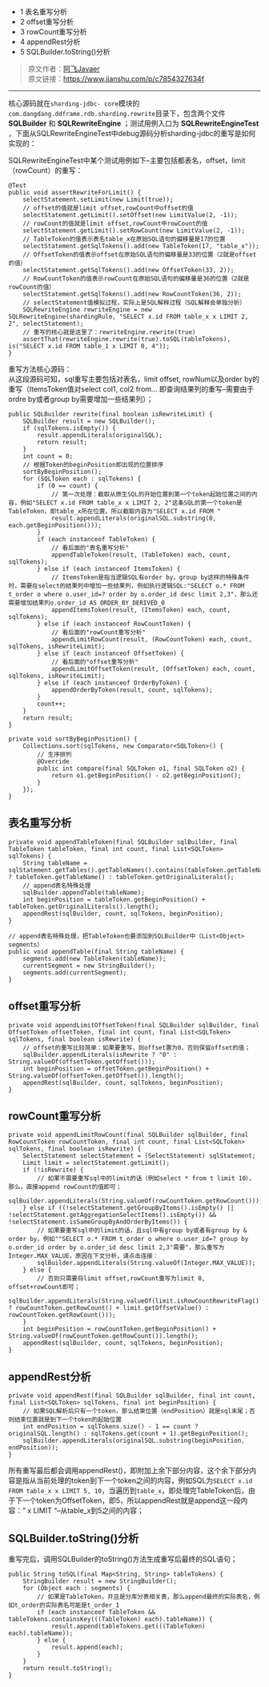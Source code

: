   * 1 表名重写分析
  * 2 offset重写分析
  * 3 rowCount重写分析
  * 4 appendRest分析
  * 5 SQLBuilder.toString()分析

> 原文作者：[阿飞Javaer](https://www.jianshu.com/u/6779ec81d3b7)  
>  原文链接：<https://www.jianshu.com/p/c7854327634f>

* * *

核心源码就在`sharding-jdbc-
core`模块的`com.dangdang.ddframe.rdb.sharding.rewrite`目录下，包含两个文件 **SQLBuilder** 和
**SQLRewriteEngine** ；测试用例入口为 **SQLRewriteEngineTest**
，下面从SQLRewriteEngineTest中debug源码分析sharding-jdbc的重写是如何实现的：

SQLRewriteEngineTest中某个测试用例如下–主要包括都表名，offset，limit（rowCount）的重写：

    
    
    @Test
    public void assertRewriteForLimit() {
        selectStatement.setLimit(new Limit(true));
        // offset的值就是limit offset,rowCount中offset的值
        selectStatement.getLimit().setOffset(new LimitValue(2, -1));
        // rowCount的值就是limit offset,rowCount中rowCount的值
        selectStatement.getLimit().setRowCount(new LimitValue(2, -1));
        // TableToken的值表示表名table_x在原始SQL语句的偏移量是17的位置
        selectStatement.getSqlTokens().add(new TableToken(17, "table_x"));
        // OffsetToken的值表示offset在原始SQL语句的偏移量是33的位置（2就是offset的值）
        selectStatement.getSqlTokens().add(new OffsetToken(33, 2));
        // RowCountToken的值表示rowCount在原始SQL语句的偏移量是36的位置（2就是rowCount的值）
        selectStatement.getSqlTokens().add(new RowCountToken(36, 2));
        // selectStatement值模拟过程，实际上是SQL解释过程（SQL解释会单独分析）
        SQLRewriteEngine rewriteEngine = new SQLRewriteEngine(shardingRule, "SELECT x.id FROM table_x x LIMIT 2, 2", selectStatement);
        // 重写的核心就是这里了：rewriteEngine.rewrite(true)
        assertThat(rewriteEngine.rewrite(true).toSQL(tableTokens), is("SELECT x.id FROM table_1 x LIMIT 0, 4"));
    }
    

重写方法核心源码：  
从这段源码可知，sql重写主要包括对表名，limit offset, rowNum以及order by的重写（ItemsToken值对select
col1, col2 from… 即查询结果列的重写–需要由于ordre by或者group by需要增加一些结果列）；

    
    
    public SQLBuilder rewrite(final boolean isRewriteLimit) {
        SQLBuilder result = new SQLBuilder();
        if (sqlTokens.isEmpty()) {
            result.appendLiterals(originalSQL);
            return result;
        }
        int count = 0;
        // 根据Token的beginPosition即出现的位置排序
        sortByBeginPosition();
        for (SQLToken each : sqlTokens) {
            if (0 == count) {
                // 第一次处理：截取从原生SQL的开始位置到第一个token起始位置之间的内容，例如"SELECT x.id FROM table_x x LIMIT 2, 2"这条SQL的第一个token是TableToken，即table_x所在位置，所以截取内容为"SELECT x.id FROM "
                result.appendLiterals(originalSQL.substring(0, each.getBeginPosition()));
            }
            if (each instanceof TableToken) {
                // 看后面的"表名重写分析"
                appendTableToken(result, (TableToken) each, count, sqlTokens);
            } else if (each instanceof ItemsToken) {
                // ItemsToken是指当逻辑SQL有order by，group by这样的特殊条件时，需要在select的结果列中增加一些结果列，例如执行逻辑SQL:"SELECT o.* FROM t_order o where o.user_id=? order by o.order_id desc limit 2,3"，那么还需要增加结果列o.order_id AS ORDER_BY_DERIVED_0 
                appendItemsToken(result, (ItemsToken) each, count, sqlTokens);
            } else if (each instanceof RowCountToken) {
                // 看后面的"rowCount重写分析"
                appendLimitRowCount(result, (RowCountToken) each, count, sqlTokens, isRewriteLimit);
            } else if (each instanceof OffsetToken) {
                // 看后面的"offset重写分析"
                appendLimitOffsetToken(result, (OffsetToken) each, count, sqlTokens, isRewriteLimit);
            } else if (each instanceof OrderByToken) {
                appendOrderByToken(result, count, sqlTokens);
            }
            count++;
        }
        return result;
    }
    
    private void sortByBeginPosition() {
        Collections.sort(sqlTokens, new Comparator<SQLToken>() {
            // 生序排列
            @Override
            public int compare(final SQLToken o1, final SQLToken o2) {
                return o1.getBeginPosition() - o2.getBeginPosition();
            }
        });
    }
    

## 表名重写分析

    
    
    private void appendTableToken(final SQLBuilder sqlBuilder, final TableToken tableToken, final int count, final List<SQLToken> sqlTokens) {
        String tableName = sqlStatement.getTables().getTableNames().contains(tableToken.getTableName()) ? tableToken.getTableName() : tableToken.getOriginalLiterals();
        // append表名特殊处理
        sqlBuilder.appendTable(tableName);
        int beginPosition = tableToken.getBeginPosition() + tableToken.getOriginalLiterals().length();
        appendRest(sqlBuilder, count, sqlTokens, beginPosition);
    }
    
    // append表名特殊处理，把TableToken也要添加到SQLBuilder中（List<Object> segments）
    public void appendTable(final String tableName) {
        segments.add(new TableToken(tableName));
        currentSegment = new StringBuilder();
        segments.add(currentSegment);
    }
    

## offset重写分析

    
    
    private void appendLimitOffsetToken(final SQLBuilder sqlBuilder, final OffsetToken offsetToken, final int count, final List<SQLToken> sqlTokens, final boolean isRewrite) {
        // offset的重写比较简单：如果要重写，则offset置为0，否则保留offset的值；
        sqlBuilder.appendLiterals(isRewrite ? "0" : String.valueOf(offsetToken.getOffset()));
        int beginPosition = offsetToken.getBeginPosition() + String.valueOf(offsetToken.getOffset()).length();
        appendRest(sqlBuilder, count, sqlTokens, beginPosition);
    }
    

## rowCount重写分析

    
    
    private void appendLimitRowCount(final SQLBuilder sqlBuilder, final RowCountToken rowCountToken, final int count, final List<SQLToken> sqlTokens, final boolean isRewrite) {
        SelectStatement selectStatement = (SelectStatement) sqlStatement;
        Limit limit = selectStatement.getLimit();
        if (!isRewrite) {
            // 如果不需要重写sql中的limit的话（例如select * from t limit 10），那么，直接append rowCount的值即可；
            sqlBuilder.appendLiterals(String.valueOf(rowCountToken.getRowCount()));
        } else if ((!selectStatement.getGroupByItems().isEmpty() || !selectStatement.getAggregationSelectItems().isEmpty()) && !selectStatement.isSameGroupByAndOrderByItems()) {
            // 如果要重写sql中的limit的话，且sql中有group by或者有group by & order by，例如""SELECT o.* FROM t_order o where o.user_id=? group by o.order_id order by o.order_id desc limit 2,3"需要"，那么重写为Integer.MAX_VALUE，原因在下文分析，请点击连接：
            sqlBuilder.appendLiterals(String.valueOf(Integer.MAX_VALUE));
        } else {
            // 否则只需要将limit offset,rowCount重写为limit 0, offset+rowCount即可；
            sqlBuilder.appendLiterals(String.valueOf(limit.isRowCountRewriteFlag() ? rowCountToken.getRowCount() + limit.getOffsetValue() : rowCountToken.getRowCount()));
        }
        int beginPosition = rowCountToken.getBeginPosition() + String.valueOf(rowCountToken.getRowCount()).length();
        appendRest(sqlBuilder, count, sqlTokens, beginPosition);
    }
    

## appendRest分析

    
    
    private void appendRest(final SQLBuilder sqlBuilder, final int count, final List<SQLToken> sqlTokens, final int beginPosition) {
        // 如果SQL解析后只有一个token，那么结束位置（endPosition）就是sql末尾；否则结束位置就是到下一个token的起始位置
        int endPosition = sqlTokens.size() - 1 == count ? originalSQL.length() : sqlTokens.get(count + 1).getBeginPosition();
        sqlBuilder.appendLiterals(originalSQL.substring(beginPosition, endPosition));
    }
    

>
所有重写最后都会调用appendRest()，即附加上余下部分内容，这个余下部分内容是指从当前处理的token到下一个token之间的内容，例如SQL为`SELECT
x.id FROM table_x x LIMIT 5,
10`，当遍历到`table_x`，即处理完TableToken后，由于下一个token为OffsetToken，即5，所以appendRest就是append这一段内容：”
x LIMIT “–从table_x到5之间的内容；

## SQLBuilder.toString()分析

重写完后，调用SQLBuilder的toString()方法生成重写后最终的SQL语句；

    
    
    public String toSQL(final Map<String, String> tableTokens) {
        StringBuilder result = new StringBuilder();
        for (Object each : segments) {
            // 如果是TableToken，并且是分库分表相关表，那么append最终的实际表名，例如t_order的实际表名可能是t_order_1
            if (each instanceof TableToken && tableTokens.containsKey(((TableToken) each).tableName)) {
                result.append(tableTokens.get(((TableToken) each).tableName));
            } else {
                result.append(each);
            }
        }
        return result.toString();
    }
    

